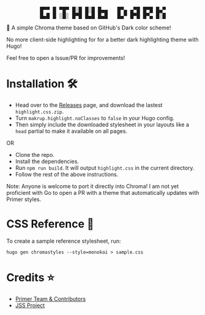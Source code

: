 <pre align="center">
█▀▀ █ ▀█▀ █░█ █░█ █▄▄   █▀▄ ▄▀█ █▀█ █▄▀
█▄█ █ ░█░ █▀█ █▄█ █▄█   █▄▀ █▀█ █▀▄ █░█
</pre>

🌙 A simple Chroma theme based on GitHub's Dark color scheme!

No more client-side highlighting for for a better dark highlighting theme with Hugo!

Feel free to open a Issue/PR for improvements!

# Installation 🛠️
- Head over to the [Releases](https://github.com/cryptic-code/github-dark-chroma-theme/releases) page, and download the lastest `highlight.css.zip`.
- Turn `makrup.highlight.noClasses` to `false` in your Hugo config.
- Then simply include the downloaded stylesheet in your layouts like a `head` partial to make it available on all pages.

OR

- Clone the repo.
- Install the dependencies.
- Run `npm run build`. It will output `highlight.css` in the current directory.
- Follow the rest of the above instructions.

Note: Anyone is welcome to port it directly into Chroma! I am not yet proficient with Go to open a PR with a theme that automatically updates with Primer styles.

# CSS Reference 📙
To create a sample reference stylesheet, run:
```
hugo gen chromastyles --style=monokai > sample.css
```

# Credits ⭐
- [Primer Team & Contributors](https://primer.style/)
- [JSS Project](https://github.com/cssinjs/jss)

